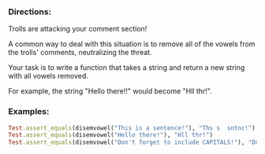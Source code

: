 ### Directions:

Trolls are attacking your comment section!

A common way to deal with this situation is to remove all of the vowels from the trolls' comments, neutralizing the threat.

Your task is to write a function that takes a string and return a new string with all vowels removed.

For example, the string "Hello there!!" would become "Hll thr!".

### Examples:

```ruby
Test.assert_equals(disemvowel("This is a sentence!"), "Ths s  sntnc!")
Test.assert_equals(disemvowel("Hello there!"), "Hll thr!")
Test.assert_equals(disemvowel("Don't forget to include CAPITALS!"), "Dn't frgt t ncld CPTLS!")
```